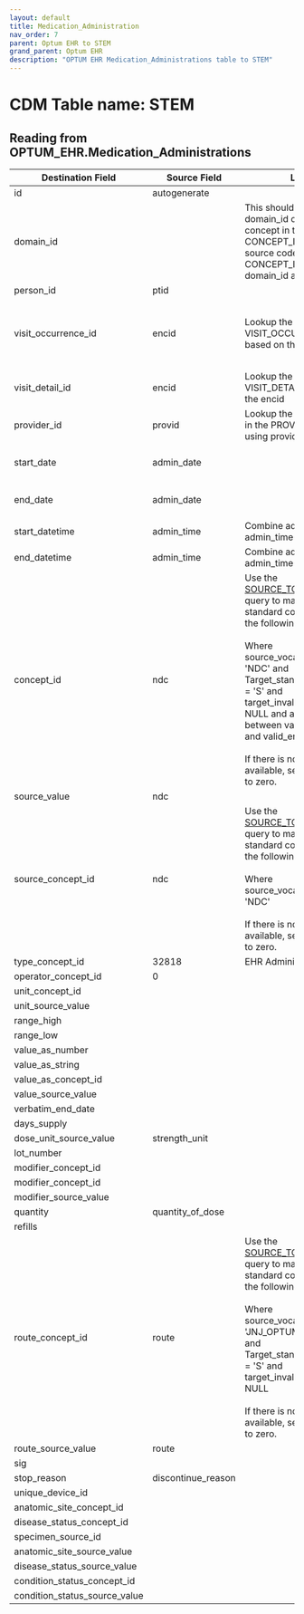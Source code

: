 ```yaml
---
layout: default
title: Medication_Administration
nav_order: 7
parent: Optum EHR to STEM
grand_parent: Optum EHR
description: "OPTUM EHR Medication_Administrations table to STEM"
---
```


# CDM Table name: STEM

## Reading from OPTUM_EHR.Medication_Administrations

|     Destination Field    |     Source Field    |     Logic    |     Comment    |
|-|-|-|-|
| id | autogenerate  | | |
| domain_id |   | This should be the domain_id of the standard concept in the CONCEPT_ID field. If a source code is mapped to CONCEPT_ID 0, put the domain_id as Observation.| |
| person_id | ptid | | |
| visit_occurrence_id | encid | Lookup the VISIT_OCCURRENCE_ID based on the encid |If encid is blank then use admin_date to determine which VISIT_OCCURRENCE_ID the diagnosis should be associated to|
| visit_detail_id| encid | Lookup the VISIT_DETAIL_ID based on the encid|If encid is blank then leave VISIT_DETAIL_ID blank|
| provider_id | provid | Lookup the PROVIDER_ID in the PROVIDER table using provid|If provid then leave PROVIDER_ID blank|
| start_date | admin_date  | | Use order_date if admin_date is epmty or null. |
| end_date | admin_date | | Use order_date if admin_date is epmty or null. | 
| start_datetime | admin_time | Combine admin_date and admin_time into a datetime| |
| end_datetime | admin_time| Combine admin_date and admin_time into a datetime| |
| concept_id |ndc |Use the [SOURCE_TO_STANDARD](https://github.com/OHDSI/ETL-LambdaBuilder/blob/master/docs/Standard%20Queries/SOURCE_TO_STANDARD.sql) query to map the code to standard concept(s) with the following filters: <br> <br>  Where source_vocabulary_id = 'NDC'  and Target_standard_concept = 'S'  and target_invalid_reason is NULL and admin_date between valid_start_date and valid_end_date<br><br>If there is no mapping available, set concept_id to zero.| |
|source_value| ndc |||
| source_concept_id | ndc | Use the [SOURCE_TO_SOURCE](https://github.com/OHDSI/ETL-LambdaBuilder/blob/master/docs/Standard%20Queries/SOURCE_TO_SOURCE.sql) query to map the code to standard concept(s) with the following filters: <br> <br>  Where source_vocabulary_id = 'NDC'<br><br>If there is no mapping available, set concept_id to zero.| |
| type_concept_id | 32818  | EHR Administration record | | 
| operator_concept_id | 0 | | |
| unit_concept_id | | | |
| unit_source_value |  | | |
| range_high | |  | | 
| range_low |  | | |
| value_as_number |  || |
| value_as_string | || |
| value_as_concept_id |  | | |
| value_source_value |  | | |
| verbatim_end_date |   | | |
| days_supply |  | | |
| dose_unit_source_value | strength_unit | | |
| lot_number |  | | |
| modifier_concept_id |   | | |
| modifier_concept_id |  | | |
| modifier_source_value |  | | |
| quantity | quantity_of_dose | | |
| refills |  | | |
| route_concept_id | route | Use the [SOURCE_TO_STANDARD](https://github.com/OHDSI/ETL-LambdaBuilder/blob/master/docs/Standard%20Queries/SOURCE_TO_STANDARD.sql) query to map the code to standard concept(s) with the following filters: <br> <br>  Where source_vocabulary_id = 'JNJ_OPTUM_EHR_ROUTE'  and Target_standard_concept = 'S'  and target_invalid_reason is NULL<br><br>If there is no mapping available, set concept_id to zero. | |
| route_source_value | route | | |
| sig |   | | |
| stop_reason | discontinue_reason | | |
| unique_device_id |  | | |
| anatomic_site_concept_id |  | | |
| disease_status_concept_id |   | | |
| specimen_source_id | | | |
| anatomic_site_source_value |  | | |
| disease_status_source_value |  | | |
| condition_status_concept_id | | | |
| condition_status_source_value | | | |
